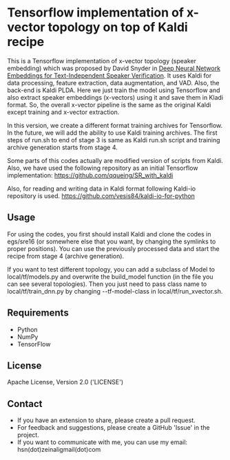 # Tensorflow implementation of x-vector topology on top of Kaldi recipe

This is a Tensorflow implementation of x-vector topology (speaker embedding) which was proposed by David Snyder in [Deep Neural Network Embeddings for Text-Independent Speaker Verification](http://www.danielpovey.com/files/2017_interspeech_embeddings.pdf). It uses Kaldi for data processing, feature extraction, data augmentation, and VAD. Also, the back-end is Kaldi PLDA. Here we just train the model using Tensorflow and also extract speaker embeddings (x-vectors) using it and save them in Kladi format. So, the overall x-vector pipeline is the same as the original Kaldi except training and x-vector extraction.

In this version, we create a different format training archives for Tensorflow. In the future, we will add the ability to use Kaldi training archives. The first steps of run.sh to end of stage 3 is same as Kaldi run.sh script and training archive generation starts from stage 4.

Some parts of this codes actually are modified version of scripts from Kaldi. Also, we have used the following repository as an initial Tensorflow implementation:
https://github.com/qqueing/SR_with_kaldi

Also, for reading and writing data in Kaldi format following Kaldi-io repository is used.
https://github.com/vesis84/kaldi-io-for-python

## Usage
For using the codes, you first should install Kaldi and clone the codes in egs/sre16 (or somewhere else that you want, by changing the symlinks to proper positions). You can use the previously processed data and start the recipe from stage 4 (archive generation).

If you want to test different topology, you can add a subclass of Model to local/tf/models.py and overwrite the build_model function (in the file you can see several topologies). Then you just need to pass class name to  local/tf/train_dnn.py by changing --tf-model-class in local/tf/run_xvector.sh.


## Requirements
- Python
- NumPy
- TensorFlow

## License
Apache License, Version 2.0 ('LICENSE')

## Contact
- If you have an extension to share, please create a pull request.
- For feedback and suggestions, please create a GitHub 'Issue' in the project.
- If you want to communicate with me, you can use my email: hsn(dot)zeinali<at>gmail(dot)com
